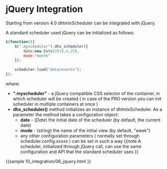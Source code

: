 jQuery Integration
====================================
Starting from version 4.0 dhtmlxScheduler can be integrated with jQuery.

A standard scheduler used jQuery can be initialized as follows:

~~~js
$(function(){
	$(".myscheduler").dhx_scheduler({
		date:new Date(2019,4,25),
		mode:"month"
	});
		
	scheduler.load("data/events");
});
~~~

where:

- **".myscheduler"** - a jQuery compatible CSS selector of the container, in which scheduler will be created ( in case of the PRO version you can init scheduler in multiple containers at once ) 
- **dhx_scheduler()** method initializes an instance of dhtmlxScheduler. As a parameter the method takes a configuration object:
  - **date** - (*Date*) the initial date of the scheduler (by default, the current date)
  - **mode** - (*string*) the name of the initial view (by default, "week")
  - any other configuration parameters ( normally set through scheduler.config.xxxxx ) can be set in such a way
{{note
A scheduler, initialized through jQuery call, can use the same configuration and API that the standard scheduler uses
}}

{{sample
	10_integration/06_jquery.html
}}
